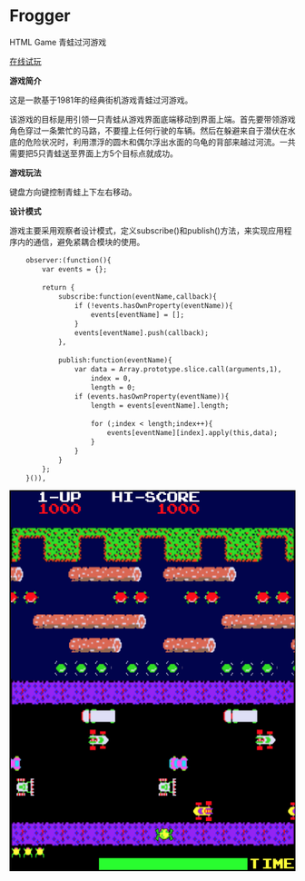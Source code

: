 # Frogger
HTML Game 青蛙过河游戏

[在线试玩][1]

**游戏简介**

这是一款基于1981年的经典街机游戏青蛙过河游戏。

该游戏的目标是用引领一只青蛙从游戏界面底端移动到界面上端。首先要带领游戏角色穿过一条繁忙的马路，不要撞上任何行驶的车辆。然后在躲避来自于潜伏在水底的危险状况时，利用漂浮的圆木和偶尔浮出水面的乌龟的背部来越过河流。一共需要把5只青蛙送至界面上方5个目标点就成功。

**游戏玩法**

键盘方向键控制青蛙上下左右移动。
        
**设计模式**

游戏主要采用观察者设计模式，定义subscribe()和publish()方法，来实现应用程序内的通信，避免紧耦合模块的使用。

        observer:(function(){
            var events = {};

            return {
                subscribe:function(eventName,callback){
                    if (!events.hasOwnProperty(eventName)){
                        events[eventName] = [];
                    }
                    events[eventName].push(callback);
                },

                publish:function(eventName){
                    var data = Array.prototype.slice.call(arguments,1),
                        index = 0,
                        length = 0;
                    if (events.hasOwnProperty(eventName)){
                        length = events[eventName].length;

                        for (;index < length;index++){
                            events[eventName][index].apply(this,data);
                        }
                    }
                }
            };
        }()),

        
![screenshot][2]
        


  [1]: https://wangsunhong.github.io/Frogger/
  [2]: https://github.com/wangsunhong/Frogger/blob/master/screenshot.png
